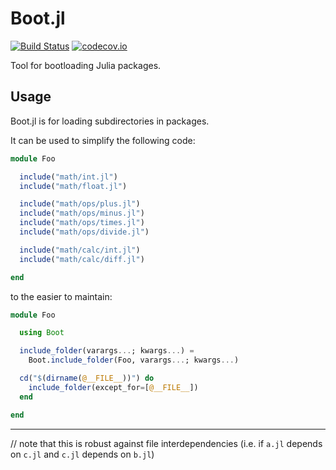 # Boot.jl

[![Build Status](https://travis-ci.org/djsegal/Boot.jl.svg?branch=master)](https://travis-ci.org/djsegal/Boot.jl) [![codecov.io](http://codecov.io/github/djsegal/Boot.jl/coverage.svg?branch=master)](http://codecov.io/github/djsegal/Boot.jl?branch=master)

Tool for bootloading Julia packages.

## Usage

Boot.jl is for loading subdirectories in packages.

It can be used to simplify the following code:

``` julia
module Foo

  include("math/int.jl")
  include("math/float.jl")

  include("math/ops/plus.jl")
  include("math/ops/minus.jl")
  include("math/ops/times.jl")
  include("math/ops/divide.jl")

  include("math/calc/int.jl")
  include("math/calc/diff.jl")

end
```

to the easier to maintain:

``` julia
module Foo

  using Boot

  include_folder(varargs...; kwargs...) =
    Boot.include_folder(Foo, varargs...; kwargs...)

  cd("$(dirname(@__FILE__))") do
    include_folder(except_for=[@__FILE__])
  end

end
```

-----

// note that this is robust against file interdependencies (i.e. if `a.jl` depends on `c.jl` and `c.jl` depends on `b.jl`)
